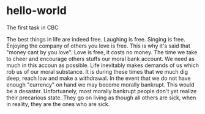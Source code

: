 # hello-world
The first task in CBC

The best things in life are indeed free.  Laughing is free.  Singing is free.  Enjoying the company of others you love is free. This is why it's said that "money cant by you love".  Love is free, it costs no money.  The time we take to cheer and encourage others stuffs our moral bank account.  We need as much in this accoun as possible.  Life inevitably makes demands of us which rob us of our moral substance.  It is during these times that we much dig deep, reach low and make a withdrawal.  In the event that we do not have enough "currency" on hand we may become morally bankrupt.  This would be a desaster.  Unfortuanely, most morally bankrupt people don't yet realize their precarious state.  They go on living as though all others are sick, when in reality, they are the ones who are sick.
